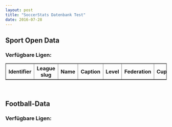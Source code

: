 ```yaml
---
layout: post
title: "SoccerStats Datenbank Test"
date: 2016-07-28
---
```


<script>
	$.ajax({
		headers: {
			'X-Mashape-Key': '5CGnz2QM4GmshiIEb9jmizhrwEzAp1Kzby3jsney4KRPUEAFiJ',
			'Accept': 'application/json'
		},
		url: 'https://sportsop-soccer-sports-open-data-v1.p.mashape.com/v1/leagues',
		dataType: 'json',
		type: 'GET',
	}).done(function(response) {
		console.log(response);
		var tr = '';
		$.each(response.data.leagues, function(index, item) {
			tr += '<tr><td>' + response.data.leagues[index].identifier + '</td></tr>';
		});
		$('#sports_open_data').append(tr);
		// $('#sports_open_data').append(JSON.stringify(response, null, '\t'));
	});
	
	$.ajax({
		headers: { 'X-Auth-Token': 'bf0513ea0ba6457fb4ae6d380cca8365' },
		url: '//api.football-data.org/v1/competitions/?season=2016',
		dataType: 'json',
		type: 'GET',
	}).done(function(response) {
		console.log(response);
		$('#football_data').append(JSON.stringify(response, null, '\t'));
	}); 
</script>

<h2>Sport Open Data</h2>
<h3>Verfügbare Ligen:</h3>
<table id="sports_open_data" border="1">
	<tr>
		<th>Identifier</th>
		<th>League slug</th>
		<th>Name</th>
		<th>Caption</th>
		<th>Level</th>
		<th>Federation</th>
		<th>Cup</th>
	</tr>
</table>
<br>
<h2>Football-Data</h2>
<h3>Verfügbare Ligen:</h3>
<pre id="football_data"></pre>
